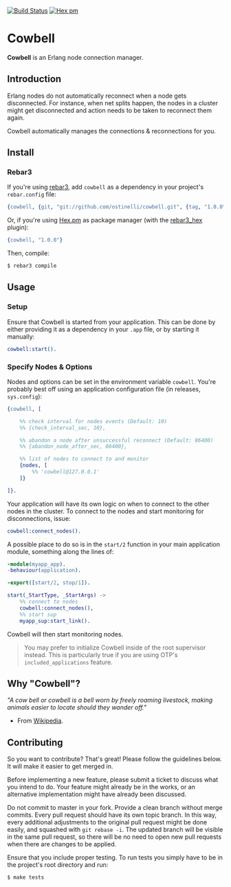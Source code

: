 [![Build Status](https://travis-ci.org/ostinelli/cowbell.svg?branch=master)](https://travis-ci.org/ostinelli/cowbell)
[![Hex pm](https://img.shields.io/hexpm/v/cowbell.svg)](https://hex.pm/packages/cowbell)

# Cowbell
**Cowbell** is an Erlang node connection manager.


## Introduction
Erlang nodes do not automatically reconnect when a node gets disconnected. For instance, when net splits happen, the nodes in a cluster might get disconnected and action needs to be taken to reconnect them again.

Cowbell automatically manages the connections & reconnections for you.


## Install

### Rebar3
If you're using [rebar3](https://github.com/erlang/rebar3), add `cowbell` as a dependency in your project's `rebar.config` file:

```erlang
{cowbell, {git, "git://github.com/ostinelli/cowbell.git", {tag, "1.0.0"}}}
```

Or, if you're using [Hex.pm](https://hex.pm/) as package manager (with the [rebar3_hex](https://github.com/hexpm/rebar3_hex) plugin):

```erlang
{cowbell, "1.0.0"}
```

Then, compile:

```bash
$ rebar3 compile
```

## Usage

### Setup
Ensure that Cowbell is started from your application. This can be done by either providing it as a dependency in your `.app` file, or by starting it manually:

```erlang
cowbell:start().
```

### Specify Nodes & Options
Nodes and options can be set in the environment variable `cowbell`. You're probably best off using an application configuration file (in releases, `sys.config`):

```erlang
{cowbell, [

    %% check interval for nodes events (Default: 10)
    %% {check_interval_sec, 10},

    %% abandon a node after unsuccessful reconnect (Default: 86400)
    %% {abandon_node_after_sec, 86400},

    %% list of nodes to connect to and monitor
    {nodes, [
        %% 'cowbell@127.0.0.1'
    ]}

]}.
```

Your application will have its own logic on when to connect to the other nodes in the cluster. To connect to the nodes and start monitoring for disconnections, issue:

```erlang
cowbell:connect_nodes().
```
A possible place to do so is in the `start/2` function in your main application module, something along the lines of:

```erlang
-module(myapp_app).
-behaviour(application).

-export([start/2, stop/1]).

start(_StartType, _StartArgs) ->
    %% connect to nodes
    cowbell:connect_nodes(),
    %% start sup
    myapp_sup:start_link().
```

Cowbell will then start monitoring nodes.

> You may prefer to initialize Cowbell inside of the root supervisor instead. This is particularly true if you are using OTP's `included_applications` feature.

## Why "Cowbell"?
_"A cow bell or cowbell is a bell worn by freely roaming livestock, making animals easier to locate should they wander off."_
- From [Wikipedia](https://en.wikipedia.org/wiki/Cowbell).


## Contributing
So you want to contribute? That's great! Please follow the guidelines below. It will make it easier to get merged in.

Before implementing a new feature, please submit a ticket to discuss what you intend to do. Your feature might already be in the works, or an alternative implementation might have already been discussed.

Do not commit to master in your fork. Provide a clean branch without merge commits. Every pull request should have its own topic branch. In this way, every additional adjustments to the original pull request might be done easily, and squashed with `git rebase -i`. The updated branch will be visible in the same pull request, so there will be no need to open new pull requests when there are changes to be applied.

Ensure that you include proper testing. To run tests you simply have to be in the project's root directory and run:

```bash
$ make tests
```
